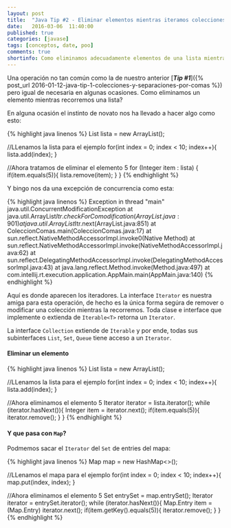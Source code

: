 ```yaml
---
layout: post
title:  "Java Tip #2 - Eliminar elementos mientras iteramos colecciones"
date:   2016-03-06  11:40:00
published: true
categories: [javase]
tags: [conceptos, date, poo]
comments: true
shortinfo: Como eliminamos adecuadamente elementos de una lista mientras la recorremos.
---
```


Una operación no tan común como la de nuestro anterior [_**Tip #1**_]({% post_url 2016-01-12-java-tip-1-colecciones-y-separaciones-por-comas %}) pero igual de necesaria en algunas ocasiones. Como eliminamos un elemento mientras recorremos una lista?

En alguna ocasión el instinto de novato nos ha llevado a hacer algo como esto:

{% highlight java linenos %}
List<Integer> lista = new ArrayList<Integer>();

//LLenamos la lista para el ejemplo
for(int index = 0; index < 10; index++){
    lista.add(index);
}

//Ahora tratamos de eliminar el elemento 5
for (Integer item : lista) {
    if(item.equals(5)){
        lista.remove(item);
    }
}
{% endhighlight %}<br/>

Y bingo nos da una excepción de concurrencia como esta:

{% highlight java linenos %}
Exception in thread "main" java.util.ConcurrentModificationException
	at java.util.ArrayList$Itr.checkForComodification(ArrayList.java:901)
	at java.util.ArrayList$Itr.next(ArrayList.java:851)
	at ColeccionComas.main(ColeccionComas.java:17)
	at sun.reflect.NativeMethodAccessorImpl.invoke0(Native Method)
	at sun.reflect.NativeMethodAccessorImpl.invoke(NativeMethodAccessorImpl.java:62)
	at sun.reflect.DelegatingMethodAccessorImpl.invoke(DelegatingMethodAccessorImpl.java:43)
	at java.lang.reflect.Method.invoke(Method.java:497)
	at com.intellij.rt.execution.application.AppMain.main(AppMain.java:140)
{% endhighlight %}<br/>

Aquí es donde aparecen los iteradores. La interface `Iterator` es nuestra amiga para esta operación, de hecho es la única forma segúra de remover o modificar una colección mientras la recorremos. Toda clase e interface que implemente o extienda de `Iterable<T>` retorna un `Iterator`.

La interface `Collection` extiende de `Iterable` y por ende, todas sus subinterfaces `List`, `Set`, `Queue` tiene acceso a un `Iterator`.

#### Eliminar un elemento

{% highlight java linenos %}
List<Integer> lista = new ArrayList<Integer>();

//LLenamos la lista para el ejemplo
for(int index = 0; index < 10; index++){
    lista.add(index);
}

//Ahora eliminamos el elemento 5
Iterator<Integer> iterator = lista.iterator();
while (iterator.hasNext()){
    Integer item = iterator.next();
    if(item.equals(5)){
        iterator.remove();
    }
}
{% endhighlight %}<br/>


#### Y que pasa con `Map`?

Podmemos sacar el `Iterator` del `Set` de entries del mapa:

{% highlight java linenos %}
Map map = new HashMap<>();

//LLenamos el mapa para el ejemplo
for(int index = 0; index < 10; index++){
    map.put(index, index);
}

//Ahora eliminamos el elemento 5
Set entrySet = map.entrySet();
Iterator iterator = entrySet.iterator();
while (iterator.hasNext()){
    Map.Entry item = (Map.Entry) iterator.next();
    if(item.getKey().equals(5)){
        iterator.remove();
    }
}
{% endhighlight %}<br/>


